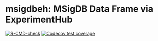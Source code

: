 # msigdbeh: MSigDB Data Frame via ExperimentHub

<!-- badges: start -->
[![R-CMD-check](https://github.com/igordot/msigdbeh/actions/workflows/R-CMD-check.yaml/badge.svg)](https://github.com/igordot/msigdbeh/actions/workflows/R-CMD-check.yaml)
[![Codecov test coverage](https://codecov.io/gh/igordot/msigdbeh/graph/badge.svg)](https://app.codecov.io/gh/igordot/msigdbeh)
<!-- badges: end -->
